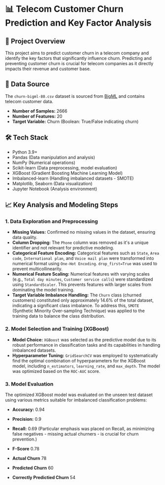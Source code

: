 # 📊 Telecom Customer Churn Prediction and Key Factor Analysis

## 🚀 Project Overview
This project aims to predict customer churn in a telecom company and identify the key factors that significantly influence churn. Predicting and preventing customer churn is crucial for telecom companies as it directly impacts their revenue and customer base.

## 💾 Data Source
The `churn-bigml-80.csv` dataset is sourced from [BigML](https://www.bigml.com/blog/2012/10/17/churn-prediction/) and contains telecom customer data.
- **Number of Samples:** 2666
- **Number of Features:** 20
- **Target Variable:** Churn (Boolean: True/False indicating churn)

## 🛠️ Tech Stack
- Python 3.9+
- Pandas (Data manipulation and analysis)
- NumPy (Numerical operations)
- Scikit-learn (Data preprocessing, model evaluation)
- XGBoost (Gradient Boosting Machine Learning Model)
- Imbalanced-learn (Handling imbalanced datasets - SMOTE)
- Matplotlib, Seaborn (Data visualization)
- Jupyter Notebook (Analysis environment)

## 📈 Key Analysis and Modeling Steps

### 1. Data Exploration and Preprocessing
- **Missing Values:** Confirmed no missing values in the dataset, ensuring data quality.
- **Column Dropping:** The `Phone` column was removed as it's a unique identifier and not relevant for predictive modeling.
- **Categorical Feature Encoding:** Categorical features such as `State`, `Area code`, `International plan`, and `Voice mail plan` were transformed into numerical format using `One-Hot Encoding`. `drop_first=True` was used to prevent multicollinearity.
- **Numerical Feature Scaling:** Numerical features with varying scales (e.g., `Total day minutes`, `Customer service calls`) were standardized using `StandardScaler`. This prevents features with larger scales from dominating the model training.
- **Target Variable Imbalance Handling:** The `Churn` class (churned customers) constituted only approximately 14.6% of the total dataset, indicating a significant class imbalance. To address this, `SMOTE` (Synthetic Minority Over-sampling Technique) was applied to the training data to balance the class distribution.

### 2. Model Selection and Training (XGBoost)
- **Model Choice:** `XGBoost` was selected as the predictive model due to its robust performance in classification tasks and its capabilities in handling imbalanced datasets.
- **Hyperparameter Tuning:** `GridSearchCV` was employed to systematically find the optimal combination of hyperparameters for the XGBoost model, including `n_estimators`, `learning_rate`, and `max_depth`. The model was optimized based on the `ROC-AUC` score.

### 3. Model Evaluation
The optimized XGBoost model was evaluated on the unseen test dataset using various metrics suitable for imbalanced classification problems:
- **Accuracy:** 0.94
- **Precision:** 0.9
- **Recall:** 0.69 (Particular emphasis was placed on Recall, as minimizing false negatives - missing actual churners - is crucial for churn prevention.)
- **F-Score** 0.78

- **Actual Churn** 78
- **Predicted Churn** 60
- **Correctly Predictied Churn** 54
